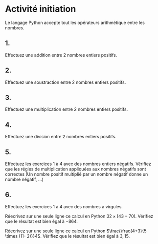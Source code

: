 # Activité initiation  
Le langage Python accepte tout les opérateurs arithmétique entre les nombres. 

## 1.  
Effectuez une addition entre 2 nombres entiers positifs.  

## 2.  
Effectuez une soustraction entre 2 nombres entiers positifs.  

## 3.  
Effectuez une multiplication entre 2 nombres entiers positifs.    

## 4.  
Effectuez une division entre 2 nombres entiers positifs.    

## 5.  
Effectuez les exercices 1 à 4 avec des nombres entiers négatifs. 
Vérifiez que les régles de multiplication appliquées aux nombres négatifs sont correctes (Un nombre positif multiplié par un nombre négatif donne un nombre négatif, ...)

## 6.  
Effectuez les exercices 1 à 4 avec des nombres à virgules.  

Réecrivez sur une seule ligne ce calcul en Python $32 \times (43 - 70)$. Vérifiez que le résultat est bien égal à $-864$.   


Réecrivez sur une seule ligne ce calcul en Python $\frac{\frac{4+3}{5 \times (11- 2)}}4$. Vérifiez que le résultat est bien égal à $3,15$.   






